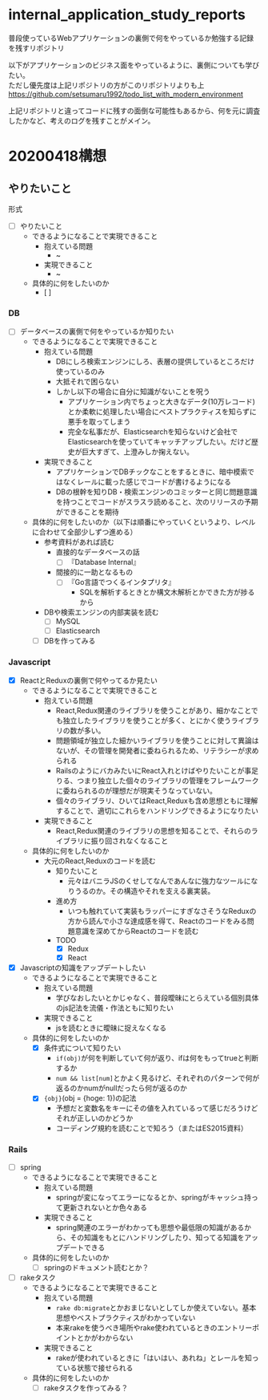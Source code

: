 # internal_application_study_reports
普段使っているWebアプリケーションの裏側で何をやっているか勉強する記録を残すリポジトリ

以下がアプリケーションのビジネス面をやっているように、裏側についても学びたい。  
ただし優先度は上記リポジトリの方がこのリポジトリよりも上
https://github.com/setsumaru1992/todo_list_with_modern_environment

上記リポジトリと違ってコードに残すの面倒な可能性もあるから、何を元に調査したかなど、考えのログを残すことがメイン。

# 20200418構想
## やりたいこと
形式
- [ ] やりたいこと
  - できるようになることで実現できること
    - 抱えている問題
      - ~
    - 実現できること
      - ~
  - 具体的に何をしたいのか
    - [ ] 

### DB
- [ ] データベースの裏側で何をやっているか知りたい
  - できるようになることで実現できること
    - 抱えている問題
      - DBにしろ検索エンジンにしろ、表層の提供しているところだけ使っているのみ
      - 大抵それで困らない
      - しかし以下の場合に自分に知識がないことを呪う
        - アプリケーション内でちょっと大きなデータ(10万レコード)とか柔軟に処理したい場合にベストプラクティスを知らずに悪手を取ってしまう
        - 完全な私事だが、Elasticsearchを知らないけど会社でElasticsearchを使っていてキャッチアップしたい。だけど歴史が巨大すぎて、上澄みしか掬えない。
    - 実現できること
      - アプリケーションでDBチックなことをするときに、暗中模索ではなくレールに載った感じでコードが書けるようになる
      - DBの根幹を知りDB・検索エンジンのコミッターと同じ問題意識を持つことでコードがスラスラ読めること、次のリリースの予期ができることを期待
  - 具体的に何をしたいのか（以下は順番にやっていくというより、レベルに合わせて全部少しずつ進める）
    - 参考資料があれば読む
      - 直接的なデータベースの話
        - [ ] 『Database Internal』
      - 間接的に一助となるもの
        - [ ] 『Go言語でつくるインタプリタ』
          - SQLを解析するときとか構文木解析とかできた方が捗るから
    - DBや検索エンジンの内部実装を読む
      - [ ] MySQL
      - [ ] Elasticsearch
    - [ ] DBを作ってみる

### Javascript
- [x] ReactとReduxの裏側で何やってるか見たい 
  - できるようになることで実現できること
    - 抱えている問題
      - React,Redux関連のライブラリを使うことがあり、細かなことでも独立したライブラリを使うことが多く、とにかく使うライブラリの数が多い。
      - 問題領域が独立した細かいライブラリを使うことに対して異論はないが、その管理を開発者に委ねられるため、リテラシーが求められる
      - RailsのようにバカみたいにReact入れとけばやりたいことが事足りる、つまり独立した個々のライブラリの管理をフレームワークに委ねられるのが理想だが現実そうなっていない。
      - 個々のライブラリ、ひいてはReact,Reduxも含め思想ともに理解することで、適切にこれらをハンドリングできるようになりたい
    - 実現できること
      - React,Redux関連のライブラリの思想を知ることで、それらのライブラリに振り回されなくなること
  - 具体的に何をしたいのか
    - 大元のReact,Reduxのコードを読む
      - 知りたいこと
        - 元々はバニラJSのくせしてなんであんなに強力なツールになりうるのか。その構造やそれを支える裏実装。
      - 進め方
        - いつも触れていて実装もラッパーにすぎなさそうなReduxの方から読んで小さな達成感を得て、Reactのコードをみる問題意識を深めてからReactのコードを読む
      - TODO
        - [x] Redux
        - [x] React
- [x] Javascriptの知識をアップデートしたい
  - できるようになることで実現できること
    - 抱えている問題
      - 学びなおしたいとかじゃなく、普段曖昧にとらえている個別具体のjs記法を流儀・作法ともに知りたい
    - 実現できること
      - jsを読むときに曖昧に捉えなくなる
  - 具体的に何をしたいのか
    - [x] 条件式について知りたい
      - `if(obj)`が何を判断していて何が返り、ifは何をもってtrueと判断するか
      - `num && list[num]`とかよく見るけど、それぞれのパターンで何が返るのかnumがnullだったら何が返るのか
    - [x] `{obj}`(obj = {hoge: 1})の記法
      - 予想だと変数名をキーにその値を入れているって感じだろうけどそれが正しいのかどうか
      - コーディング規約を読むことで知ろう（またはES2015資料）

### Rails
- [ ] spring
  - できるようになることで実現できること
    - 抱えている問題
      - springが変になってエラーになるとか、springがキャッシュ持って更新されないとか色々ある
    - 実現できること
      - spring関連のエラーがわかっても思想や最低限の知識があるから、その知識をもとにハンドリングしたり、知ってる知識をアップデートできる
  - 具体的に何をしたいのか
    - [ ] springのドキュメント読むとか？
- [ ] rakeタスク
  - できるようになることで実現できること
    - 抱えている問題
      - `rake db:migrate`とかおまじないとしてしか使えていない。基本思想やベストプラクティスがわかっていない
      - 本来rakeを使うべき場所やrake使われているときのエントリーポイントとかがわからない
    - 実現できること
      - rakeが使われているときに「はいはい、あれね」とレールを知っている状態で接せられる
  - 具体的に何をしたいのか
    - [ ] rakeタスクを作ってみる？